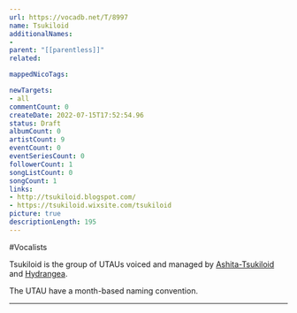 ```yaml
---
url: https://vocadb.net/T/8997
name: Tsukiloid
additionalNames: 
- 
parent: "[[parentless]]"
related:

mappedNicoTags:

newTargets:
- all
commentCount: 0
createDate: 2022-07-15T17:52:54.96
status: Draft
albumCount: 0
artistCount: 9
eventCount: 0
eventSeriesCount: 0
followerCount: 1
songListCount: 0
songCount: 1
links: 
- http://tsukiloid.blogspot.com/
- https://tsukiloid.wixsite.com/tsukiloid
picture: true
descriptionLength: 195
---
```


#Vocalists

Tsukiloid is the group of UTAUs voiced and managed by [Ashita-Tsukiloid](https://vocadb.net/Ar/35877) and [Hydrangea](https://vocadb.net/Ar/49050).

The UTAU have a month-based naming convention.

---

